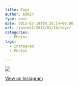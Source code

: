 ```yaml
---
title: Toys
author: admin
type: post
date: 2013-03-18T05:25:14+00:00
url: /journal/2013/03/18/toys/
categories:
  - Photos
tags:
  - instagram
  - Photos

---
```

![][1]

<p class="view-instagram">
  <a href="http://instagr.am/p/W_K47sqllH/">View on Instagram</a>
</p>

 [1]: http://lobban.org/wordpress//HLIC/8bbdfd0924058f313bdc80a991bd6247.jpg